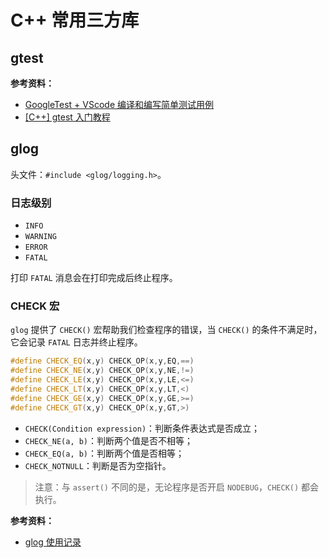 # C++ 常用三方库

## gtest

**参考资料：**

- [GoogleTest + VScode 编译和编写简单测试用例](https://blog.csdn.net/Msjiangmei/article/details/130151637)
- [[C++] gtest 入门教程](https://blog.csdn.net/jkddf9h8xd9j646x798t/article/details/105964161)

## glog

头文件：`#include <glog/logging.h>`。

### 日志级别

- `INFO`
- `WARNING`
- `ERROR`
- `FATAL`

打印 `FATAL` 消息会在打印完成后终止程序。

### CHECK 宏

`glog` 提供了 `CHECK()` 宏帮助我们检查程序的错误，当 `CHECK()` 的条件不满足时，它会记录 `FATAL` 日志并终止程序。

```cpp
#define CHECK_EQ(x,y) CHECK_OP(x,y,EQ,==)
#define CHECK_NE(x,y) CHECK_OP(x,y,NE,!=)
#define CHECK_LE(x,y) CHECK_OP(x,y,LE,<=)
#define CHECK_LT(x,y) CHECK_OP(x,y,LT,<)
#define CHECK_GE(x,y) CHECK_OP(x,y,GE,>=)
#define CHECK_GT(x,y) CHECK_OP(x,y,GT,>)
```

- `CHECK(Condition expression)`：判断条件表达式是否成立；
- `CHECK_NE(a, b)`：判断两个值是否不相等；
- `CHECK_EQ(a, b)`：判断两个值是否相等；
- `CHECK_NOTNULL`：判断是否为空指针。

> 注意：与 `assert()` 不同的是，无论程序是否开启 `NODEBUG`，`CHECK()` 都会执行。

**参考资料：**

- [glog 使用记录](https://blog.csdn.net/fb_941219/article/details/122467769)
